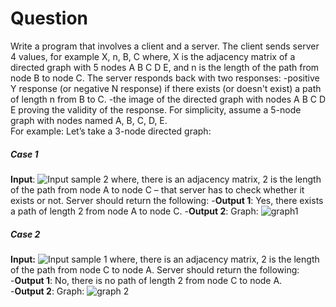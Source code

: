 # Question
Write a program that involves a client and a server. The client sends server 4 values, for example X, n, B, C where, X is the adjacency matrix of a directed graph with 5 nodes A B C D E, and n is the length of the path from node B to node C. The server responds back with two responses:
-positive Y response (or negative N response) if there exists (or doesn't exist) a path of length n from B to C.
-the image of the directed graph with nodes A B C D E proving the validity of the
response.
For simplicity, assume a 5-node graph with nodes named A, B, C, D, E.<br>
For example: Let’s take a 3-node directed graph:<br>
##### Case 1
**Input**:
![Input sample 2](images/input1.jpg)
where, there is an adjacency matrix, 2 is the length of the path from node A to node C – that
server has to check whether it exists or not.
Server should return the following:
-**Output 1**: Yes, there exists a path of length 2 from node A to node C.
-**Output 2**: Graph:
![graph1](images/graph1.jpg)
##### Case 2
**Input:**
![Input sample 1](images/input2.jpg)
where, there is an adjacency matrix, 2 is the length of the path from node C to node A.
Server should return the following:<br>
-**Output 1**: No, there is no path of length 2 from node C to node A.<br>
-**Output 2**: Graph:
![graph 2](images/graph2.jpg)
